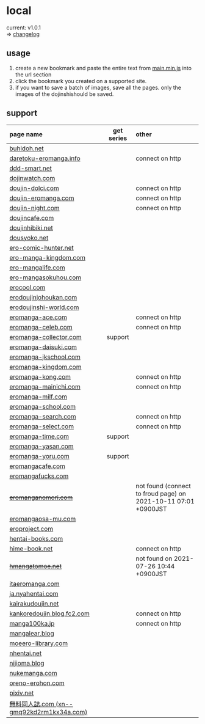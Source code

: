 # local

current: v1.0.1<br>
=> [changelog](./ChangeLog.md)

## usage
1. create a new bookmark and paste the entire text from [main.min.js](./main.min.js) into the url section
1. click the bookmark you created on a supported site.
1. if you want to save a batch of images, save all the pages. only the images of the dojinshishould be saved.

## support
| page name | get series | other |
|:--|:--:|:--|
| [buhidoh.net](https://buhidoh.net) | |
| [daretoku-eromanga.info](http://daretoku-eromanga.info) | | connect on http |
| [ddd-smart.net](https://ddd-smart.net) | |
| [dojinwatch.com](https://dojinwatch.com) | |
| [doujin-dolci.com](http://doujin-dolci.com) | | connect on http |
| [doujin-eromanga.com](http://doujin-eromanga.com) | | connect on http |
| [doujin-night.com](http://doujin-night.com) | | connect on http |
| [doujincafe.com](https://doujincafe.com) | |
| [doujinhibiki.net](https://doujinhibiki.net) | |
| [dousyoko.net](https://dousyoko.net) | |
| [ero-comic-hunter.net](https://ero-comic-hunter.net) | |
| [ero-manga-kingdom.com](https://ero-manga-kingdom.com) | |
| [ero-mangalife.com](https://ero-mangalife.com) | |
| [ero-mangasokuhou.com](https://ero-mangasokuhou.com) | |
| [erocool.com](https://erocool.com) | |
| [erodoujinjohoukan.com](https://erodoujinjohoukan.com) | |
| [erodoujinshi-world.com](https://erodoujinshi-world.com) | |
| [eromanga-ace.com](http://eromanga-ace.com) | | connect on http |
| [eromanga-celeb.com](http://eromanga-celeb.com) | | connect on http |
| [eromanga-collector.com](https://eromanga-collector.com) | support |
| [eromanga-daisuki.com](https://eromanga-daisuki.com) | |
| [eromanga-jkschool.com](https://eromanga-jkschool.com) | |
| [eromanga-kingdom.com](https://ero-manga-kingdom.com) | |
| [eromanga-kong.com](http://eromanga-kong.com) | | connect on http |
| [eromanga-mainichi.com](http://eromanga-mainichi.com) | | connect on http |
| [eromanga-milf.com](https://eromanga-milf.com) | |
| [eromanga-school.com](https://eromanga-school.com) | |
| [eromanga-search.com](http://eromanga-search.com) | | connect on http |
| [eromanga-select.com](http://eromanga-select.com)| | connect on http |
| [eromanga-time.com](https://eromanga-time.com) | support |
| [eromanga-yasan.com](https://eromanga-yasan.com) | |
| [eromanga-yoru.com](https://eromanga-yoru.com) | support |
| [eromangacafe.com](https://eromangacafe.com) | |
| [eromangafucks.com](https://eromangafucks.com) | |
| ~~[eromanganomori.com](https://eromanganomori.com)~~ | | not found (connect to froud page) on 2021-10-11 07:01 +0900JST |
| [eromangaosa-mu.com](https://eromangaosa-mu.com) | |
| [eroproject.com](https://eroproject.com) | |
| [hentai-books.com](https://hentai-books.com) | |
| [hime-book.net](http://hime-book.net) | | connect on http |
| ~~[hmangatomoe.net](https://hmangatomoe.net)~~ | | not found on 2021-07-26 10:44 +0900JST |
| [itaeromanga.com](https://itaeromanga.com) | |
| [ja.nyahentai.com](https://ja.nyahentai.com) | |
| [kairakudoujin.net](https://kairakudoujin.net) | |
| [kankoredoujin.blog.fc2.com](http://kankoredoujin.blog.fc2.com) | | connect on http |
| [manga100ka.jp](http://manga100ka.jp) | | connect on http |
| [mangalear.blog](https://mangalear.blog) | |
| [moeero-library.com](https://moeero-library.com) | |
| [nhentai.net](https://nhentai.net) | |
| [nijioma.blog](https://nijioma.blog) | |
| [nukemanga.com](https://nukemanga.com) | |
| [oreno-erohon.com](https://oreno-erohon.com) | |
| [pixiv.net](https://www.pixiv.net) | |
| [無料同人誌.com (xn--gmq92kd2rm1kx34a.com)](https://xn--gmq92kd2rm1kx34a.com) | |
